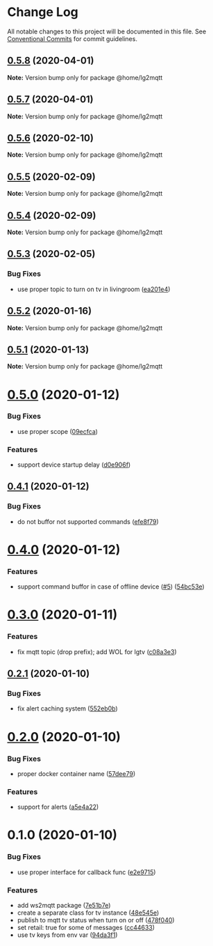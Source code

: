 # Change Log

All notable changes to this project will be documented in this file.
See [Conventional Commits](https://conventionalcommits.org) for commit guidelines.

## [0.5.8](https://github.com/mariusz-kabala/homeAutomation/compare/@home/lg2mqtt@0.5.7...@home/lg2mqtt@0.5.8) (2020-04-01)

**Note:** Version bump only for package @home/lg2mqtt





## [0.5.7](https://github.com/mariusz-kabala/homeAutomation/compare/@home/lg2mqtt@0.5.6...@home/lg2mqtt@0.5.7) (2020-04-01)

**Note:** Version bump only for package @home/lg2mqtt





## [0.5.6](https://github.com/mariusz-kabala/homeAutomation/compare/@home/lg2mqtt@0.5.5...@home/lg2mqtt@0.5.6) (2020-02-10)

**Note:** Version bump only for package @home/lg2mqtt





## [0.5.5](https://github.com/mariusz-kabala/homeAutomation/compare/@home/lg2mqtt@0.5.4...@home/lg2mqtt@0.5.5) (2020-02-09)

**Note:** Version bump only for package @home/lg2mqtt





## [0.5.4](https://github.com/mariusz-kabala/homeAutomation/compare/@home/lg2mqtt@0.5.3...@home/lg2mqtt@0.5.4) (2020-02-09)

**Note:** Version bump only for package @home/lg2mqtt





## [0.5.3](https://github.com/mariusz-kabala/homeAutomation/compare/@home/lg2mqtt@0.5.2...@home/lg2mqtt@0.5.3) (2020-02-05)


### Bug Fixes

* use proper topic to turn on tv in livingroom ([ea201e4](https://github.com/mariusz-kabala/homeAutomation/commit/ea201e4e18a25eb41cdae0b4c4426e2c0ecb9b50))





## [0.5.2](https://github.com/mariusz-kabala/homeAutomation/compare/@home/lg2mqtt@0.5.1...@home/lg2mqtt@0.5.2) (2020-01-16)

**Note:** Version bump only for package @home/lg2mqtt





## [0.5.1](https://github.com/mariusz-kabala/homeAutomation/compare/@home/lg2mqtt@0.5.0...@home/lg2mqtt@0.5.1) (2020-01-13)

**Note:** Version bump only for package @home/lg2mqtt





# [0.5.0](https://github.com/mariusz-kabala/homeAutomation/compare/@home/lg2mqtt@0.4.1...@home/lg2mqtt@0.5.0) (2020-01-12)


### Bug Fixes

* use proper scope ([09ecfca](https://github.com/mariusz-kabala/homeAutomation/commit/09ecfca99f9fccedc8cf18b93ac42d757833853a))


### Features

* support device startup delay ([d0e906f](https://github.com/mariusz-kabala/homeAutomation/commit/d0e906f37a19ec5bc0cb1807f88dd698c7248988))





## [0.4.1](https://github.com/mariusz-kabala/homeAutomation/compare/@home/lg2mqtt@0.4.0...@home/lg2mqtt@0.4.1) (2020-01-12)


### Bug Fixes

* do not buffor not supported commands ([efe8f79](https://github.com/mariusz-kabala/homeAutomation/commit/efe8f79cb4e1941257c62302acd9e2188f3a6ca5))





# [0.4.0](https://github.com/mariusz-kabala/homeAutomation/compare/@home/lg2mqtt@0.3.0...@home/lg2mqtt@0.4.0) (2020-01-12)


### Features

* support command buffor in case of offline device ([#5](https://github.com/mariusz-kabala/homeAutomation/issues/5)) ([54bc53e](https://github.com/mariusz-kabala/homeAutomation/commit/54bc53e7fc10e8d0c6347b91c35ebc3ccbf0402d))





# [0.3.0](https://github.com/mariusz-kabala/homeAutomation/compare/@home/lg2mqtt@0.2.1...@home/lg2mqtt@0.3.0) (2020-01-11)


### Features

* fix mqtt topic (drop prefix); add WOL for lgtv ([c08a3e3](https://github.com/mariusz-kabala/homeAutomation/commit/c08a3e3790ea511a77118057f225e5c79f0372ef))





## [0.2.1](https://github.com/mariusz-kabala/homeAutomation/compare/@home/lg2mqtt@0.2.0...@home/lg2mqtt@0.2.1) (2020-01-10)


### Bug Fixes

* fix alert caching system ([552eb0b](https://github.com/mariusz-kabala/homeAutomation/commit/552eb0b8b90891be8221ebbdf334746e27438902))





# [0.2.0](https://github.com/mariusz-kabala/homeAutomation/compare/@home/lg2mqtt@0.1.0...@home/lg2mqtt@0.2.0) (2020-01-10)


### Bug Fixes

* proper docker container name ([57dee79](https://github.com/mariusz-kabala/homeAutomation/commit/57dee7990305b3af8648100beb39ae26294024b1))


### Features

* support for alerts ([a5e4a22](https://github.com/mariusz-kabala/homeAutomation/commit/a5e4a228ae2d45a38fe5e15304d07fba5e2591a4))





# 0.1.0 (2020-01-10)


### Bug Fixes

* use proper interface for callback func ([e2e9715](https://github.com/mariusz-kabala/homeAutomation/commit/e2e9715867d826180598b3d5881bea96d657da8f))


### Features

* add ws2mqtt package ([7e51b7e](https://github.com/mariusz-kabala/homeAutomation/commit/7e51b7e0c25841579599e05f60d243b9bbd8451c))
* create a separate class for tv instance ([48e545e](https://github.com/mariusz-kabala/homeAutomation/commit/48e545ed523d7c385fb9606f6e598f8795bd33a4))
* publish to mqtt tv status when turn on or off ([478f040](https://github.com/mariusz-kabala/homeAutomation/commit/478f04015088f0166fa9997e19918c2468981575))
* set retail: true for some of messages ([cc44633](https://github.com/mariusz-kabala/homeAutomation/commit/cc4463387cdafbb9087e23268ee2ead739f7e6ad))
* use tv keys from env var ([94da3f1](https://github.com/mariusz-kabala/homeAutomation/commit/94da3f196341853993892a2f16807566f826b2ea))
